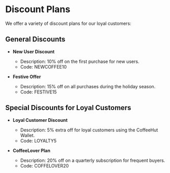 # Discount Plans

We offer a variety of discount plans for our loyal customers:

## General Discounts
- **New User Discount**
  - Description: 10% off on the first purchase for new users.
  - Code: NEWCOFFEE10

- **Festive Offer**
  - Description: 15% off on all purchases during the holiday season.
  - Code: FESTIVE15

## Special Discounts for Loyal Customers
- **Loyal Customer Discount**
  - Description: 5% extra off for loyal customers using the CoffeeHut Wallet.
  - Code: LOYALTY5

- **CoffeeLover Plan**
  - Description: 20% off on a quarterly subscription for frequent buyers.
  - Code: COFFELOVER20
